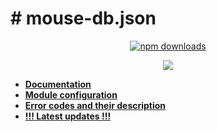 # # mouse-db.json
<div align="center">
  <p>
    <div>
      <a href="https://www.npmjs.com/package/mouse-db.json">
      <a href="https://www.npmjs.com/package/mouse-db.json">
        <img src="https://img.shields.io/npm/dt/mouse-db.json.svg" alt="npm downloads"></img>
      </a>
    </div>
  </p>
  <p>
    <a href="https://nodei.co/npm/mouse-db.json/">
      <img src="https://nodei.co/npm/mouse-db.json.png?downloads=true&stars=true">
    </a>
  </p>
</div>

- [**Documentation**](https://github.com/DarkVessel/mouse-db.json/blob/main/md/EN/Documentation.md)
- [**Module configuration**](https://github.com/DarkVessel/mouse-db.json/blob/main/md/EN/Configuration.md)
- [**Error codes and their description**](https://github.com/DarkVessel/mouse-db.json/blob/main/md/EN/Errors.md)
- [**!!! Latest updates !!!**](https://github.com/DarkVessel/mouse-db.json/blob/main/md/EN/Updates.md)
